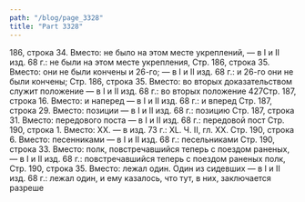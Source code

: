 ```yaml
---
path: "/blog/page_3328"
title: "Part 3328"
---
```


186, строка 34.
Вместо: не было на этом месте укреплений, — в I и II изд. 68 г.: не были на этом месте укрепления,
Стр. 186, строка 35.
Вместо: они не были кончены и 26-го; — в I и II изд. 68 г.: и 26-го они не были кончены;
Стр. 186, строка 35.
Вместо: во вторых доказательством служит положение — в I и II изд. 68 г.: во вторых положение
427Стр. 187, строка 16.
Вместо: и наперед — в I и II изд. 68 г.: и вперед
Стр. 187, строка 29.
Вместо: позиции — в I и II изд. 68 г.: позицию
Стр. 187, строка 31.
Вместо: передового поста — в I и II изд. 68 г.: передовой пост
Стр. 190, строка 1.
Вместо: XX. — в изд. 73 г.: XL.
Ч. II, гл. XX.
Стр. 190, строка 6.
Вместо: песенниками — в I и II изд. 68 г.: песельниками
Стр. 190, строка 33.
Вместо: полк, повстречавшийся теперь с поездом раненых, — в I и II изд. 68 г.: повстречавшийся теперь с поездом раненых полк,
Стр. 190, строка 35.
Вместо: лежал один. Один из сидевших — в I и II изд. 68 г.: лежал один, и ему казалось, что тут, в них, заключается разреше
